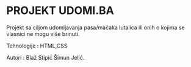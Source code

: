 # PROJEKT UDOMI.BA

Projekt sa ciljom udomljavanja pasa/mačaka lutalica ili onih o kojima se vlasnici ne mogu više brinuti.

Tehnologije : HTML,CSS

Autori : Blaž Stipić 
         Šimun Jelić.
